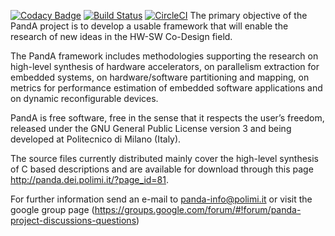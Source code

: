 [![Codacy Badge](https://api.codacy.com/project/badge/Grade/ff8e7dcac46d4117a3adf12b7fb8e50e)](https://www.codacy.com/app/fabrizio.ferrandi/PandA-bambu?utm_source=github.com&utm_medium=referral&utm_content=ferrandi/PandA-bambu&utm_campaign=badger)
[![Build Status](https://travis-ci.org/ferrandi/PandA-bambu.svg)](https://travis-ci.org/ferrandi/PandA-bambu)
[![CircleCI](https://circleci.com/gh/ferrandi/PandA-bambu.svg?style=svg)](https://circleci.com/gh/ferrandi/PandA-bambu)
The primary objective of the PandA project is to develop a usable framework
that will enable the research of new ideas in the HW-SW Co-Design field.

The PandA framework includes methodologies supporting the research on high-level 
synthesis of hardware accelerators, on parallelism extraction for embedded systems, 
on hardware/software partitioning and mapping, on metrics for performance estimation 
of embedded software applications and on dynamic reconfigurable devices.

PandA is free software, free in the sense that it respects the user’s freedom, 
released under the GNU General Public License version 3 and being 
developed at Politecnico di Milano (Italy).

The source files currently distributed mainly cover the high-level synthesis 
of C based descriptions and are available for download through this 
page http://panda.dei.polimi.it/?page_id=81.

For further information send an e-mail to panda-info@polimi.it or visit the google
group page (https://groups.google.com/forum/#!forum/panda-project-discussions-questions) 


